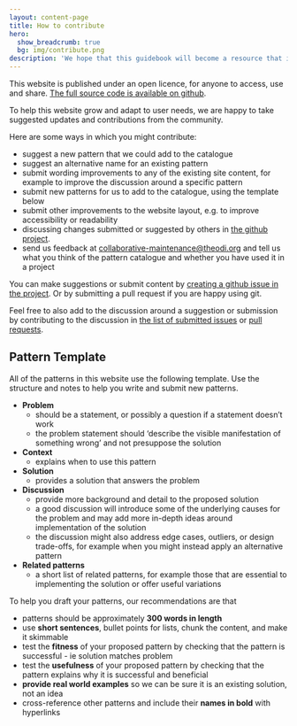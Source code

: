 ```yaml
---
layout: content-page
title: How to contribute
hero:
  show_breadcrumb: true
  bg: img/contribute.png
description: 'We hope that this guidebook will become a resource that is collaboratively maintained and improved by the community.'
---
```


This website is published under an open licence, for anyone to access, use and share. [The full source code is available on github](https://github.com/theodi/collaborative-data-patterns-catalogue).

To help this website grow and adapt to user needs, we are happy to take suggested updates and contributions from the community.

Here are some ways in which you might contribute:



*   suggest a new pattern that we could add to the catalogue
*   suggest an alternative name for an existing pattern
*   submit wording improvements to any of the existing site content, for example to improve the discussion around a specific pattern
*   submit new patterns for us to add to the catalogue, using the template below
*   submit other improvements to the website layout, e.g. to improve accessibility or readability
*   discussing changes submitted or suggested by others in [the github project](https://github.com/theodi/collaborative-data-patterns-catalogue).
*   send us feedback at [collaborative-maintenance@theodi.org](mailto:collaborative-maintenance@theodi.org) and tell us what you think of the pattern catalogue and whether you have used it in a project

You can make suggestions or submit content by [creating a github issue in the project](https://github.com/theodi/collaborative-data-patterns-catalogue/issues). Or by submitting a pull request if you are happy using git.

Feel free to also add to the discussion around a suggestion or submission by contributing to the discussion in [the list of submitted issues](https://github.com/theodi/collaborative-data-patterns-catalogue/issues) or [pull requests](https://github.com/theodi/collaborative-data-patterns-catalogue/pulls).


## Pattern Template

All of the patterns in this website use the following template. Use the structure and notes to help you write and submit new patterns.



*   **Problem**
    *   should be a statement, or possibly a question if a statement doesn’t work
    *   the problem statement should ‘describe the visible manifestation of something wrong’ and not presuppose the solution
*   **Context**
    *   explains when to use this pattern 
*   **Solution** 
    *   provides a solution that answers the problem
*   **Discussion** 
    *   provide more background and detail to the proposed solution
    *   a good discussion will introduce some of the underlying causes for the problem and may add more in-depth ideas around implementation of the solution
    *   the discussion might also address edge cases, outliers, or design trade-offs, for example when you might instead apply an alternative pattern
*   **Related patterns**
    *   a short list of related patterns, for example those that are essential to implementing the solution or offer useful variations

To help you draft your patterns, our recommendations are that



*   patterns should be approximately **300 words in length**
*   use **short sentences**, bullet points for lists, chunk the content, and make it skimmable
*   test the **fitness** of your proposed pattern by checking that the pattern is successful - ie solution matches problem
*   test the **usefulness** of your proposed pattern by checking that the pattern explains why it is successful and beneficial
*   **provide real world examples** so we can be sure it is an existing solution, not an idea
*   cross-reference other patterns and include their **names in bold** with hyperlinks
